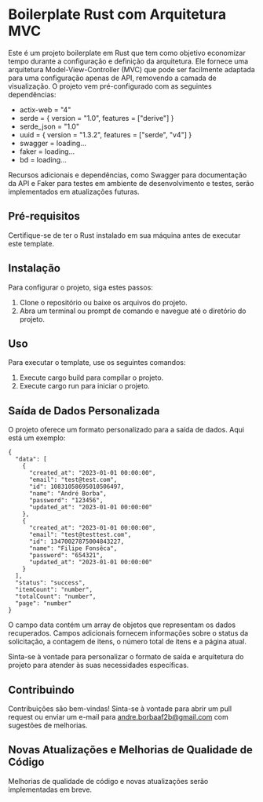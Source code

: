 # Boilerplate Rust com Arquitetura MVC
Este é um projeto boilerplate em Rust que tem como objetivo economizar tempo durante a configuração e definição da arquitetura. Ele fornece uma arquitetura Model-View-Controller (MVC) que pode ser facilmente adaptada para uma configuração apenas de API, removendo a camada de visualização. O projeto vem pré-configurado com as seguintes dependências:

- actix-web = "4"
- serde = { version = "1.0", features = ["derive"] }
- serde_json = "1.0"
- uuid = { version = "1.3.2", features = ["serde", "v4"] }
- swagger = loading...
- faker = loading...
- bd = loading...

Recursos adicionais e dependências, como Swagger para documentação da API e Faker para testes em ambiente de desenvolvimento e testes, serão implementados em atualizações futuras.

## Pré-requisitos
Certifique-se de ter o Rust instalado em sua máquina antes de executar este template.

## Instalação
Para configurar o projeto, siga estes passos:

1. Clone o repositório ou baixe os arquivos do projeto.
2. Abra um terminal ou prompt de comando e navegue até o diretório do projeto.

## Uso
Para executar o template, use os seguintes comandos:

1. Execute cargo build para compilar o projeto.
2. Execute cargo run para iniciar o projeto.

## Saída de Dados Personalizada
O projeto oferece um formato personalizado para a saída de dados. Aqui está um exemplo:
```
{
  "data": [
    {
      "created_at": "2023-01-01 00:00:00",
      "email": "test@test.com",
      "id": 10831058695010506497,
      "name": "André Borba",
      "password": "123456",
      "updated_at": "2023-01-01 00:00:00"
    },
    {
      "created_at": "2023-01-01 00:00:00",
      "email": "test@testtest.com",
      "id": 13470027875004843227,
      "name": "Filipe Fonsêca",
      "password": "654321",
      "updated_at": "2023-01-01 00:00:00"
    }
  ],
  "status": "success",
  "itemCount": "number",
  "totalCount": "number",
  "page": "number"
}
```
O campo data contém um array de objetos que representam os dados recuperados. Campos adicionais fornecem informações sobre o status da solicitação, a contagem de itens, o número total de itens e a página atual.

Sinta-se à vontade para personalizar o formato de saída e arquitetura do projeto para atender às suas necessidades específicas.

## Contribuindo
Contribuições são bem-vindas! Sinta-se à vontade para abrir um pull request ou enviar um e-mail para andre.borbaaf2b@gmail.com com sugestões de melhorias.

## Novas Atualizações e Melhorias de Qualidade de Código
Melhorias de qualidade de código e novas atualizações serão implementadas em breve.
